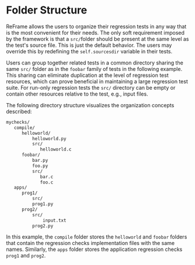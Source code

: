 # Folder Structure

ReFrame allows the users to organize their regression tests in any way that is the most convenient for their needs.
The only soft requirement imposed by the framework is that a `src/`folder should be present at the same level as the test's source file. This is just the default behavior. The users may override this by redefining the `self.sourcesdir` variable in their tests.

Users can group together related tests in a common directory sharing the same `src/` folder as in the `foobar` family of tests in the following example.
This sharing can eliminate duplication at the level of regression test resources, which can prove beneficial in maintaining a large regression test suite.
For run-only regression tests the `src/` directory can be empty or contain other resources relative to the test, e.g., input files.


The following directory structure visualizes the organization concepts described:
```bash
mychecks/
   compile/
      helloworld/
          helloworld.py
          src/
             helloworld.c
      foobar/
          bar.py
          foo.py
          src/
             bar.c
             foo.c
   apps/
      prog1/
          src/
          prog1.py
      prog2/
          src/
              input.txt
          prog2.py
```

In this example, the `compile` folder stores the `helloworld` and `foobar` folders that contain the regression checks implementation files with the same names.
Similarly, the `apps` folder stores the application regression checks `prog1` and `prog2`.

